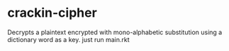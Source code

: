 # crackin-cipher
Decrypts a plaintext encrypted with mono-alphabetic substitution using a dictionary word as a key. 
just run main.rkt
